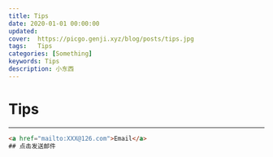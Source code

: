```yaml
---
title: Tips
date: 2020-01-01 00:00:00
updated: 
cover:  https://picgo.genji.xyz/blog/posts/tips.jpg
tags:  	Tips
categories: [Something]
keywords: Tips
description: 小东西
---
```



# <i class="fas fa-book"></i> Tips

-----


```html
<a href="mailto:XXX@126.com">Email</a>
## 点击发送邮件
```





